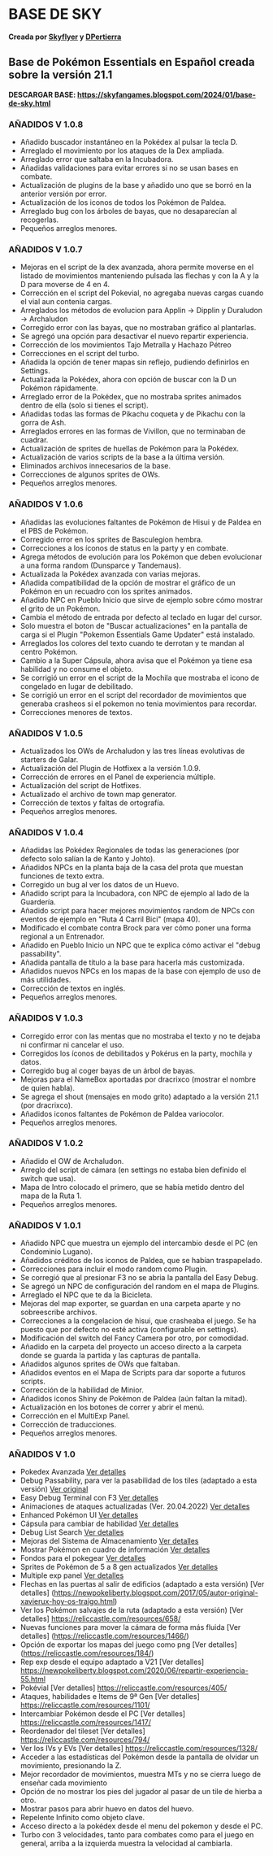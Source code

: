 # BASE DE SKY

**Creada por [Skyflyer](https://twitter.com/Sky_fangames) y [DPertierra](https://github.com/dpertierra)**

## Base de Pokémon Essentials en Español creada sobre la versión 21.1
**DESCARGAR BASE: https://skyfangames.blogspot.com/2024/01/base-de-sky.html**


### AÑADIDOS V 1.0.8

- Añadido buscador instantáneo en la Pokédex al pulsar la tecla D.
- Arreglado el movimiento por los ataques de la Dex ampliada.
- Arreglado error que saltaba en la Incubadora.
- Añadidas validaciones para evitar errores si no se usan bases en combate.
- Actualización de plugins de la base y añadido uno que se borró en la anterior versión por error.
- Actualización de los iconos de todos los Pokémon de Paldea.
- Arreglado bug con los árboles de bayas, que no desaparecían al recogerlas.
- Pequeños arreglos menores.


### AÑADIDOS V 1.0.7

- Mejoras en el script de la dex avanzada, ahora permite moverse en el listado de movimientos manteniendo pulsada las flechas y con la A y la D para moverse de 4 en 4.
- Corrección en el script del Pokevial, no agregaba nuevas cargas cuando el vial aun contenia cargas.
- Arreglados los métodos de evolucion para Applin -> Dipplin y Duraludon -> Archaludon
- Corregido error con las bayas, que no mostraban gráfico al plantarlas.
- Se agregó una opción para desactivar el nuevo repartir experiencia.
- Corrección de los movimientos Tajo Metralla y Hachazo Pétreo
- Correcciones en el script del turbo.
- Añadida la opción de tener mapas sin reflejo, pudiendo definirlos en Settings.
- Actualizada la Pokédex, ahora con opción de buscar con la D un Pokémon rápidamente.
- Arreglado error de la Pokédex, que no mostraba sprites animados dentro de ella (solo si tienes el script).
- Añadidas todas las formas de Pikachu coqueta y de Pikachu con la gorra de Ash.
- Arreglados errores en las formas de Vivillon, que no terminaban de cuadrar.
- Actualización de sprites de huellas de Pokémon para la Pokédex.
- Actualización de varios scripts de la base a la última versión.
- Eliminados archivos innecesarios de la base.
- Correcciones de algunos sprites de OWs.
- Pequeños arreglos menores.


### AÑADIDOS V 1.0.6

- Añadidas las evoluciones faltantes de Pokémon de Hisui y de Paldea en el PBS de Pokémon.
- Corregido error en los sprites de Basculegion hembra.
- Correcciones a los íconos de status en la party y en combate.
- Agrega métodos de evolución para los Pokémon que deben evolucionar a una forma random (Dunsparce y Tandemaus).
- Actualizada la Pokédex avanzada con varias mejoras.
- Añadida compatibilidad de la opción de mostrar el gráfico de un Pokémon en un recuadro con los sprites animados.
- Añadido NPC en Pueblo Inicio que sirve de ejemplo sobre cómo mostrar el grito de un Pokémon.
- Cambia el método de entrada por defecto al teclado en lugar del cursor.
- Solo muestra el boton de "Buscar actualizaciones" en la pantalla de carga si el Plugin "Pokemon Essentials Game Updater" está instalado.
- Arreglados los colores del texto cuando te derrotan y te mandan al centro Pokémon.
- Cambio a la Super Cápsula, ahora avisa que el Pokémon ya tiene esa habilidad y no consume el objeto.
- Se corrigió un error en el script de la Mochila que mostraba el icono de congelado en lugar de debilitado.
- Se corrigió un error en el script del recordador de movimientos que generaba crasheos si el pokemon no tenia movimientos para recordar.
- Correcciones menores de textos.


### AÑADIDOS V 1.0.5
- Actualizados los OWs de Archaludon y las tres líneas evolutivas de starters de Galar.
- Actualización del Plugin de Hotfixex a la versión 1.0.9.
- Corrección de errores en el Panel de experiencia múltiple.
- Actualización del script de Hotfixes.
- Actualizado el archivo de town map generator.
- Corrección de textos y faltas de ortografía.
- Pequeños arreglos menores.


### AÑADIDOS V 1.0.4
- Añadidas las Pokédex Regionales de todas las generaciones (por defecto solo salían la de Kanto y Johto).
- Añadidos NPCs en la planta baja de la casa del prota que muestan funciones de texto extra.
- Corregido un bug al ver los datos de un Huevo.
- Añadido script para la Incubadora, con NPC de ejemplo al lado de la Guardería.
- Añadido script para hacer mejores movimientos random de NPCs con eventos de ejemplo en "Ruta 4 Carril Bici" (mapa 40).
- Modificado el combate contra Brock para ver cómo poner una forma regional a un Entrenador.
- Añadido en Pueblo Inicio un NPC que te explica cómo activar el "debug passability".
- Añadida pantalla de título a la base para hacerla más customizada.
- Añadidos nuevos NPCs en los mapas de la base con ejemplo de uso de más utilidades.
- Corrección de textos en inglés.
- Pequeños arreglos menores.


### AÑADIDOS V 1.0.3

- Corregido error con las mentas que no mostraba el texto y no te dejaba ni confirmar ni cancelar el uso.
- Corregidos los íconos de debilitados y Pokérus en la party, mochila y datos.
- Corregido bug al coger bayas de un árbol de bayas.
- Mejoras para el NameBox aportadas por dracrixco (mostrar el nombre de quien habla).
- Se agrega el shout (mensajes en modo grito) adaptado a la versión 21.1 (por dracrixco).
- Añadidos iconos faltantes de Pokémon de Paldea variocolor.
- Pequeños arreglos menores.


### AÑADIDOS V 1.0.2

- Añadido el OW de Archaludon.
- Arreglo del script de cámara (en settings no estaba bien definido el switch que usa).
- Mapa de Intro colocado el primero, que se había metido dentro del mapa de la Ruta 1.
- Pequeños arreglos menores.


### AÑADIDOS V 1.0.1

- Añadido NPC que muestra un ejemplo del intercambio desde el PC (en Condominio Lugano).
- Añadidos créditos de los iconos de Paldea, que se habían traspapelado.
- Correcciones para incluir el modo random como Plugin.
- Se corregió que al presionar F3 no se abria la pantalla del Easy Debug.
- Se agregó un NPC de configuración del random en el mapa de Plugins.
- Arreglado el NPC que te da la Bicicleta.
- Mejoras del map exporter, se guardan en una carpeta aparte y no sobreescribe archivos.
- Correcciones a la congelacion de hisui, que crasheaba el juego. Se ha puesto que por defecto no esté activa (configurable en settings).
- Modificación del switch del Fancy Camera por otro, por comodidad.
- Añadido en la carpeta del proyecto un acceso directo a la carpeta donde se guarda la partida y las capturas de pantalla.
- Añadidos algunos sprites de OWs que faltaban.
- Añadidos eventos en el Mapa de Scripts para dar soporte a futuros scripts.
- Corrección de la habilidad de Minior.
- Añadidos iconos Shiny de Pokémon de Paldea (aún faltan la mitad).
- Actualización en los botones de correr y abrir el menú.
- Corrección en el MultiExp Panel.
- Corrección de traducciones.
- Pequeños arreglos menores.


### AÑADIDOS V 1.0

- Pokedex Avanzada [Ver detalles](https://reliccastle.com/resources/1380/)
- Debug Passability, para ver la pasabilidad de los tiles (adaptado a esta versión) [Ver original](https://www.pokecommunity.com/threads/debug-passibility-script-find-mapping-mistakes-yourself.352886/)
- Easy Debug Terminal con F3 [Ver detalles](https://reliccastle.com/resources/1094/)
- Animaciones de ataques actualizadas (Ver. 20.04.2022) [Ver detalles](https://www.pokecommunity.com/threads/gen-8-move-animation-project-last-update-2022-04-20.446303/)
- Enhanced Pokémon UI [Ver detalles](https://reliccastle.com/resources/1387/)
- Cápsula para cambiar de habilidad [Ver detalles](https://reliccastle.com/resources/1137/)
- Debug List Search [Ver detalles](https://reliccastle.com/resources/1460/)
- Mejoras del Sistema de Almacenamiento [Ver detalles](https://reliccastle.com/resources/1310/)
- Mostrar Pokémon en cuadro de información [Ver detalles](https://reliccastle.com/resources/1436/)
- Fondos para el pokegear [Ver detalles](https://reliccastle.com/resources/1321/)
- Sprites de Pokémon de 5 a 8 gen actualizados [Ver detalles](https://reliccastle.com/resources/1469/)
- Multiple exp panel [Ver detalles](https://reliccastle.com/resources/1327/)
- Flechas en las puertas al salir de edificios (adaptado a esta versión) [Ver detalles] (https://newpokeliberty.blogspot.com/2017/05/autor-original-xavierux-hoy-os-traigo.html)
- Ver los Pokémon salvajes de la ruta (adaptado a esta versión) [Ver detalles] https://reliccastle.com/resources/658/
- Nuevas funciones para mover la cámara de forma más fluida [Ver detalles] (https://reliccastle.com/resources/1466/)
- Opción de exportar los mapas del juego como png [Ver detalles] (https://reliccastle.com/resources/184/)
- Rep exp desde el equipo adaptado a V21 [Ver detalles] https://newpokeliberty.blogspot.com/2020/06/repartir-experiencia-55.html
- Pokévial [Ver detalles] https://reliccastle.com/resources/405/
- Ataques, habilidades e Items de 9ª Gen [Ver detalles] https://reliccastle.com/resources/1101/
- Intercambiar Pokémon desde el PC [Ver detalles] https://reliccastle.com/resources/1417/
- Reordenador del tileset [Ver detalles] https://reliccastle.com/resources/794/
- Ver los IVs y EVs [Ver detalles] https://reliccastle.com/resources/1328/
- Acceder a las estadísticas del Pokémon desde la pantalla de olvidar un movimiento, presionando la Z.
- Mejor recordador de movimientos, muestra MTs y no se cierra luego de enseñar cada movimiento
- Opción de no mostrar los pies del jugador al pasar de un tile de hierba a otro.
- Mostrar pasos para abrir huevo en datos del huevo.
- Repelente Infinito como objeto clave.
- Acceso directo a la pokédex desde el menu del pokemon y desde el PC.
- Turbo con 3 velocidades, tanto para combates como para el juego en general, arriba a la izquierda muestra la velocidad al cambiarla.

